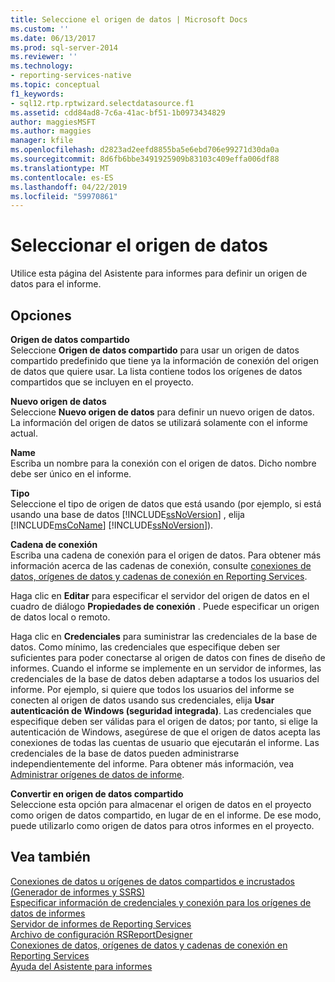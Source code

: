```yaml
---
title: Seleccione el origen de datos | Microsoft Docs
ms.custom: ''
ms.date: 06/13/2017
ms.prod: sql-server-2014
ms.reviewer: ''
ms.technology:
- reporting-services-native
ms.topic: conceptual
f1_keywords:
- sql12.rtp.rptwizard.selectdatasource.f1
ms.assetid: cdd84ad8-7c6a-41ac-bf51-1b0973434829
author: maggiesMSFT
ms.author: maggies
manager: kfile
ms.openlocfilehash: d2823ad2eefd8855ba5e6ebd706e99271d30da0a
ms.sourcegitcommit: 8d6fb6bbe3491925909b83103c409effa006df88
ms.translationtype: MT
ms.contentlocale: es-ES
ms.lasthandoff: 04/22/2019
ms.locfileid: "59970861"
---
```

# <a name="select-the-data-source"></a>Seleccionar el origen de datos
  Utilice esta página del Asistente para informes para definir un origen de datos para el informe.  
  
## <a name="options"></a>Opciones  
 **Origen de datos compartido**  
 Seleccione **Origen de datos compartido** para usar un origen de datos compartido predefinido que tiene ya la información de conexión del origen de datos que quiere usar. La lista contiene todos los orígenes de datos compartidos que se incluyen en el proyecto.  
  
 **Nuevo origen de datos**  
 Seleccione **Nuevo origen de datos** para definir un nuevo origen de datos. La información del origen de datos se utilizará solamente con el informe actual.  
  
 **Name**  
 Escriba un nombre para la conexión con el origen de datos. Dicho nombre debe ser único en el informe.  
  
 **Tipo**  
 Seleccione el tipo de origen de datos que está usando (por ejemplo, si está usando una base de datos [!INCLUDE[ssNoVersion](../includes/ssnoversion-md.md)] , elija [!INCLUDE[msCoName](../includes/msconame-md.md)] [!INCLUDE[ssNoVersion](../includes/ssnoversion-md.md)]).  
  
 **Cadena de conexión**  
 Escriba una cadena de conexión para el origen de datos. Para obtener más información acerca de las cadenas de conexión, consulte [conexiones de datos, orígenes de datos y cadenas de conexión en Reporting Services](../../2014/reporting-services/data-connections-data-sources-and-connection-strings-in-reporting-services.md).  
  
 Haga clic en **Editar** para especificar el servidor del origen de datos en el cuadro de diálogo **Propiedades de conexión** . Puede especificar un origen de datos local o remoto.  
  
 Haga clic en **Credenciales** para suministrar las credenciales de la base de datos. Como mínimo, las credenciales que especifique deben ser suficientes para poder conectarse al origen de datos con fines de diseño de informes. Cuando el informe se implemente en un servidor de informes, las credenciales de la base de datos deben adaptarse a todos los usuarios del informe. Por ejemplo, si quiere que todos los usuarios del informe se conecten al origen de datos usando sus credenciales, elija **Usar autenticación de Windows (seguridad integrada)**. Las credenciales que especifique deben ser válidas para el origen de datos; por tanto, si elige la autenticación de Windows, asegúrese de que el origen de datos acepta las conexiones de todas las cuentas de usuario que ejecutarán el informe. Las credenciales de la base de datos pueden administrarse independientemente del informe. Para obtener más información, vea [Administrar orígenes de datos de informe](report-data/manage-report-data-sources.md).  
  
 **Convertir en origen de datos compartido**  
 Seleccione esta opción para almacenar el origen de datos en el proyecto como origen de datos compartido, en lugar de en el informe. De ese modo, puede utilizarlo como origen de datos para otros informes en el proyecto.  
  
## <a name="see-also"></a>Vea también  
 [Conexiones de datos u orígenes de datos compartidos e incrustados &#40;Generador de informes y SSRS&#41;](../../2014/reporting-services/embedded-and-shared-data-connections-or-data-sources-report-builder-and-ssrs.md)   
 [Especificar información de credenciales y conexión para los orígenes de datos de informes](report-data/specify-credential-and-connection-information-for-report-data-sources.md)   
 [Servidor de informes de Reporting Services](../../2014/reporting-services/reporting-services-report-server.md)   
 [Archivo de configuración RSReportDesigner](report-server/rsreportdesigner-configuration-file.md)   
 [Conexiones de datos, orígenes de datos y cadenas de conexión en Reporting Services](../../2014/reporting-services/data-connections-data-sources-and-connection-strings-in-reporting-services.md)   
 [Ayuda del Asistente para informes](../../2014/reporting-services/report-wizard-help.md)  
  
  
